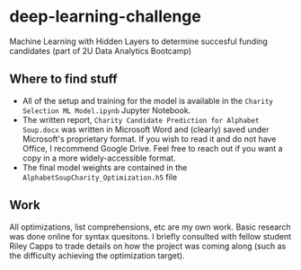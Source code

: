 # deep-learning-challenge
Machine Learning with Hidden Layers to determine succesful funding candidates (part of 2U Data Analytics Bootcamp)

## Where to find stuff
* All of the setup and training for the model is available in the `Charity Selection ML Model.ipynb` Jupyter Notebook.
* The written report, `Charity Candidate Prediction for Alphabet Soup.docx` was written in Microsoft Word and (clearly) saved under Microsoft's proprietary format. If you wish to read it and do not have Office, I recommend Google Drive. Feel free to reach out if you want a copy in a more widely-accessible format.
* The final model weights are contained in the `AlphabetSoupCharity_Optimization.h5` file

## Work
All optimizations, list comprehensions, etc are my own work. Basic research was done online for syntax quesitons. I briefly consulted with fellow student Riley Capps to trade details on how the project was coming along (such as the difficulty achieving the optimization target).
